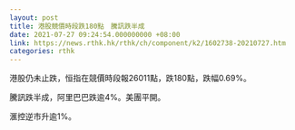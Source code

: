 ```yaml
---
layout: post
title: 港股競價時段跌180點　騰訊跌半成
date: 2021-07-27 09:24:54.000000000 +08:00
link: https://news.rthk.hk/rthk/ch/component/k2/1602738-20210727.htm
categories: rthk
---
```


港股仍未止跌，恒指在競價時段報26011點，跌180點，跌幅0.69%。

騰訊跌半成，阿里巴巴跌逾4%。美團平開。

滙控逆市升逾1%。

